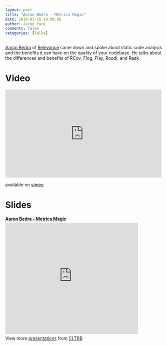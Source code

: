```yaml
---
layout: post
title: "Aaron Bedra - Metrics Magic"
date: 2010-02-16 19:00:00
author: Jared Pace
comments: false
categories: [Talks]
---
```


[Aaron Bedra](http://www.aaronbedra.com) of [Relevance](http://thinkrelevance.com) came down and spoke about static code analysis and the benefits it can have on the quality of your codebase. He talks about the differences and benefits of RCov, Flog, Flay, Roodi, and Reek.

# Video

<iframe src="http://player.vimeo.com/video/9483051" width="500" height="281" frameborder="0" webkitAllowFullScreen mozallowfullscreen allowFullScreen></iframe>

available on [vimeo](http://vimeo.com/9483051)

# Slides

<div style="width:425px" id="__ss_3195273"> <strong style="display:block;margin:12px 0 4px"><a href="http://www.slideshare.net/cltrb/metrics-magic" title="Aaron Bedra - Metrics Magic" target="_blank">Aaron Bedra - Metrics Magic</a></strong> <iframe src="http://www.slideshare.net/slideshow/embed_code/3195273" width="425" height="355" frameborder="0" marginwidth="0" marginheight="0" scrolling="no"></iframe> <div style="padding:5px 0 12px"> View more <a href="http://www.slideshare.net/" target="_blank">presentations</a> from <a href="http://www.slideshare.net/cltrb" target="_blank">CLTRB</a> </div> </div>

